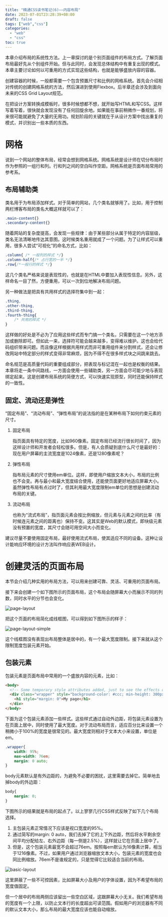 ```yaml
---
title: "精通CSS读书笔记(6)——内容布局" 
date: 2023-07-01T23:28:39+08:00
draft: false
tags: ["web","css"]
categories:
  - "web"
  - "css"
toc: true
---
```








本章介绍布局的系统性方法。上一章探讨的是个别页面组件的布局方式。了解页面布局最好先从个别组件开始。但与此同时，会发现总体结构中有重复出现的模式。本章主要讨论如何以可重用的方式实现这些结构，也就是能够盛放内容的容器。



创建容器的时候，一般都需要一个包含预置尺寸和比例的网格系统。首先会介绍相对传统的创建网格系统的方法，然后演进到使用Flexbox。后半章还会涉及到面向未来的CSS Grid Layout规范。





在把设计方案转换成模板时，很多时候想都不想，就开始写HTML和写CSS。这样写着写着，很快就会发现没有了任何回旋余地。如果能在事前稍微作一番规划，将来很可能就避免了大量的无用功。规划阶段的关键就在于从设计方案中找出重复的模式，并识别出一些本质的东西。



# 网格

说到一个网站的整体布局，经常会想到网格系统。网格系统是设计师在切分布局时作为参照的一组行和列。行和列之间的空白叫作空距。网格系统是页面布局常用的参考系。



## 布局辅助类

类名用于为布局添加样式。对于简单的网站，几个类名就够用了。比如，用于控制两栏博客布局的类名大概这样就可以了：

```css
.main-content{}
.secondary-content{}
```

随着网站的复杂度提高，会发现一些规律：由于某些部分从属于特定的内容层级，类名无法清晰地传达其意图。这时候类名重用就成了一个问题。为了让样式可以重用，很多人尝试“可视化”的命名方式，比如：

```css
.column{ /* 一般列的样式 */}
.column-half{/* 占行宽的一半 */}
.row{/*一般行的样式 */}
```

这几个类名严格来说是表现性的，也就是在HTML中要加入表现性信息。另外，这样命名一目了然，方便重用，可以一次到位地解决布局问题。



另一种做法是把具有共用样式的选择符集中到一起：

```css
.thing,
.other-thing,
.third-thing,
.fourth-thing{
	/* 共用的样式 */
}
```

这样做的好处是不必为了应用这些样式而专门搞一个类名，只需要在这一个地方添加或删除即可。但如此一来，选择符可能会越来越多，变得难以维护。这也会给代码组织带来问题。而且像这样根据共用样式而非可重用组件来分割样式，还会让修改网站中特定部分的样式变得非常麻烦，因为不得不在很多样式块之间跳来跳去。



命名规范是高质量代码的重要组成部分，把表现与标记混在一起也是权衡的结果。本章将走一条中间路线，一方面会使用一些辅助类，另一方面会尽可能少地与表现绑定起来。这是创建布局系统的简便方式，可以快速实现原型，同时还能保持样式的一致性。



## 固定、流动还是弹性

“固定布局”、“流动布局”、“弹性布局”的说法指的是在某种布局下如何约束元素的尺寸。

1. 固定布局

   指页面具有特定的宽度，比如960像素。固定布局已经流行很长时间了，因为这样设计师和开发者会轻松很多。但是，有人会质疑到底什么尺寸是最好的：现在用户屏幕的主流宽度是1024像素，还是1280像素呢？

2. 弹性布局

   指布局元素的尺寸使用em单位。这样，即使用户缩放文本大小，布局的比例也不会变。再与最小和最大宽度结合使用，还能使页面更好地适应屏幕大小。虽然弹性布局有点过时了，但其利用最大宽度限制em单位的思想是创建流动布局的关键。

3. 流动布局

   也称为“流式布局”，指页面元素会按比例缩放，但元素与元素之间的比率（有时候连元素之间的距离也）保持不变。这其实是Web的默认模式，即块级元素没有预置的宽度，其尺寸会随可用空间大小而变化。

建议尽量不要使用固定布局，最好使用流式布局，使其适应不同的设备。这种让设计能响应环境的设计方法叫作响应表WEB设计。



# 创建灵活的页面布局

本节会介绍几种实用的布局方法，可以用来创建可靠、灵活、可重用的页面布局。



接下来会创建一个如下图所示的页面布局，这个布局会随屏幕大小而展示不同的列数，同时水平的分节也会变化。

![page-layout](https://pvnk1u.github.io/images/page-layout.PNG)



把这个页面的布局简化成线框图，可以得到如下图所示的样子：

![page-layout-simple](https://pvnk1u.github.io/images/page-layout-simple.PNG)

这个线框图没有表现出布局整体是居中的，有一个最大宽度限制。接下来就从这个限制宽度包装元素开始。



## 包装元素

包装元素是页面布局中常用的一个盛放内容的元素，比如：

```html
<body>
  <!-- Some temporary style attributes added, just to see the effects of the wrapper. -->
  <div class="wrapper" style="background-color: #ccc; min-height: 300px;">
    <h1 style="margin: 0">My page</h1>
  </div>
</body>
```

下面为这个包装元素添加一些样式。这些样式通过自动外边距，将包装元素设置为在页面上居中，同时使用了最大宽度。对于流动布局而言，适应百分比来设置一个稍微小于100%的宽度是很常见的。最大宽度则相对于文本大小来设置，单位是em。

```css
.wrapper{
	width: 95%;
	max-width: 76em;
	margin: 0 auto;
}
```

body元素默认是有外边距的，为避免不必要的困扰，这里需要去掉它。简单地去掉body的外边距：

```css
body{
	margin: 0;
}
```

下图所示的结果就是布局的起点了。以上寥寥几行CSS样式反映了如下几个布局选择。

1. 主包装元素正常情况下应该是视口宽度的95%。
2. 通过简写的margin: 0 auto，我们去掉了它的上下外边距，然后将水平剩余空间平均分配给左、右外边距（每一侧是2.5%），这样就让它在页面上居中了。
3. 但是，这个包装元素最宽不会超过76em。按照每em默认为16像素计算，相当于1216像素。不过，如果用户通过浏览器缩放文本大小，包装元素的宽度也会同比例缩放。76em不是谁规定的，只是觉得它比较适合当前的布局。



![basic-layout](https://pvnk1u.github.io/images/basic-layout.PNG)



这里屏蔽了一些不可控因素，比如屏幕大小及用户的字体设置，因为不希望布局的宽度值固定。



但一个居中的布局两侧应该留出一些空白区域，这跟屏幕大小无关。我们希望布局的宽度有一个上限，以防止文本行的长度超出可读范围。假如用户的浏览器有不同的默认文本大小，那么布局的最大宽度应该也能自动缩放。





